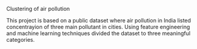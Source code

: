 Clustering of air pollution

This project is based on a public dataset where air pollution in India listed concentrayion of three main pollutant in cities. Using feature engineering and machine learning techniques divided the dataset to three meaningful categories.
